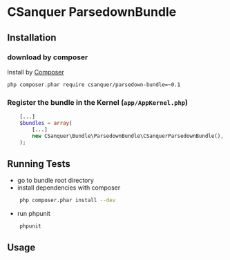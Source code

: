 CSanquer ParsedownBundle
========================

Installation
------------

### download by composer

Install by [Composer](https://getcomposer.org/)

```sh
php composer.phar require csanquer/parsedown-bundle=~0.1
```

### Register the bundle in the Kernel (`app/AppKernel.php`)

```php
    [...]
    $bundles = array( 
        [...]
        new CSanquer\Bundle\ParsedownBundle\CSanquerParsedownBundle(),
    );
```

Running Tests
-------------

* go to bundle root directory 
* install dependencies with composer 

```sh
    php composer.phar install --dev
```

* run phpunit

```sh
    phpunit
```

Usage
-----

